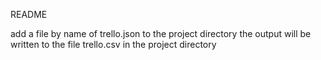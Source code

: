 README

add a file by name of trello.json to the project directory
the output will be written to the file trello.csv in the project directory
